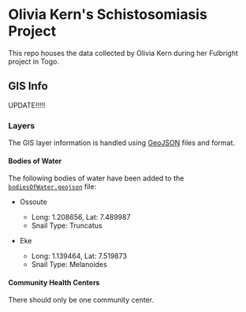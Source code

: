 # Olivia Kern's Schistosomiasis Project

This repo houses the data collected by Olivia Kern during her Fulbright project in Togo.

## GIS Info

UPDATE!!!!!

### Layers

The GIS layer information is handled using [GeoJSON](http://geojson.org/) files and format.

#### Bodies of Water

The following bodies of water have been added to the [`bodiesOfWater.geojson`](https://github.com/tonioteran/schistosomiasis-togo-fulbright/blob/master/gis/layers/bodiesOfWater.geojson) file:

- Ossoute
  - Long: 1.208656, Lat: 7.489987
  - Snail Type: Truncatus

- Eke
  - Long: 1.139464, Lat: 7.519873
  - Snail Type: Melanoides


#### Community Health Centers

There should only be one community center.

